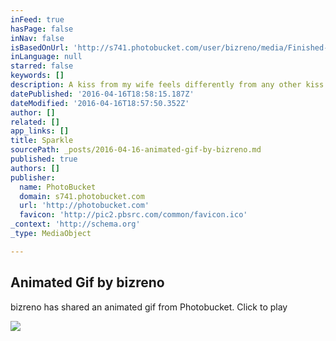 ```yaml
---
inFeed: true
hasPage: false
inNav: false
isBasedOnUrl: 'http://s741.photobucket.com/user/bizreno/media/Finished-2_zps2638a77b.gif.html?sort=3&o=2'
inLanguage: null
starred: false
keywords: []
description: A kiss from my wife feels differently from any other kiss.
datePublished: '2016-04-16T18:58:15.187Z'
dateModified: '2016-04-16T18:57:50.352Z'
author: []
related: []
app_links: []
title: Sparkle
sourcePath: _posts/2016-04-16-animated-gif-by-bizreno.md
published: true
authors: []
publisher:
  name: PhotoBucket
  domain: s741.photobucket.com
  url: 'http://photobucket.com'
  favicon: 'http://pic2.pbsrc.com/common/favicon.ico'
_context: 'http://schema.org'
_type: MediaObject

---
```

<article style=""><h1>Animated Gif by bizreno</h1><p>bizreno has shared an animated gif from Photobucket. Click to play</p><img src="http://i741.photobucket.com/albums/xx58/bizreno/Finished-2_zps2638a77b.gif" /></article>